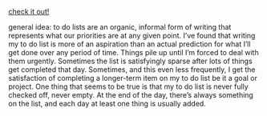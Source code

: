 
[check it out!](https://kconnorbrown.github.io/toDo/)


general idea:
to do lists are an organic, informal form of writing that represents what our priorities are at any given point. I’ve found that writing my to do list is more of an aspiration than an actual prediction for what I’ll get done over any period of time. Things pile up until I’m forced to deal with them urgently. Sometimes the list is satisfyingly sparse after lots of things get completed that day. Sometimes, and this even less frequently, I get the satisfaction of completing a longer-term item on my to do list be it a goal or project. One thing that seems to be true is that my to do list is never fully checked off, never empty. At the end of the day, there’s always something on the list, and each day at least one thing is usually added.
